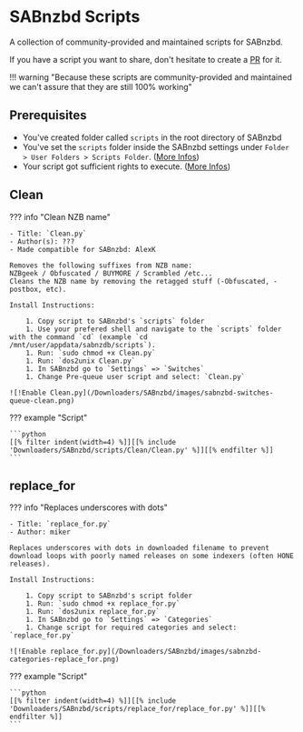 # SABnzbd Scripts

A collection of community-provided and maintained scripts for SABnzbd.

If you have a script you want to share, don't hesitate to create a [PR](https://github.com/TRaSH-Guides/Guides/blob/master/CONTRIBUTING.md) for it.

!!! warning "Because these scripts are community-provided and maintained we can't assure that they are still 100% working"

## Prerequisites

- You've created folder called `scripts` in the root directory of SABnzbd
- You've set the `scripts` folder inside the SABnzbd settings under `Folder > User Folders > Scripts Folder`. ([More Infos](https://sabnzbd.org/wiki/configuration/4.3/folders))
- Your script got sufficient rights to execute. ([More Infos](https://sabnzbd.org/wiki/configuration/4.5/scripts/post-processing-scripts))

## Clean

??? info "Clean NZB name"

    - Title: `Clean.py`
    - Author(s): ???
    - Made compatible for SABnzbd: AlexK

    Removes the following suffixes from NZB name:
    NZBgeek / Obfuscated / BUYMORE / Scrambled /etc...
    Cleans the NZB name by removing the retagged stuff (-Obfuscated, -postbox, etc).

    Install Instructions:

        1. Copy script to SABnzbd's `scripts` folder
        1. Use your prefered shell and navigate to the `scripts` folder with the command `cd` (example `cd /mnt/user/appdata/sabnzdb/scripts`).
        1. Run: `sudo chmod +x Clean.py`
        1. Run: `dos2unix Clean.py`
        1. In SABnzbd go to `Settings` => `Switches`
        1. Change Pre-queue user script and select: `Clean.py`

    ![!Enable Clean.py](/Downloaders/SABnzbd/images/sabnzbd-switches-queue-clean.png)

??? example "Script"

    ```python
    [[% filter indent(width=4) %]][[% include 'Downloaders/SABnzbd/scripts/Clean/Clean.py' %]][[% endfilter %]]
    ```

## replace_for

??? info "Replaces underscores with dots"

    - Title: `replace_for.py`
    - Author: miker

    Replaces underscores with dots in downloaded filename to prevent download loops with poorly named releases on some indexers (often HONE releases).

    Install Instructions:

        1. Copy script to SABnzbd's script folder
        1. Run: `sudo chmod +x replace_for.py`
        1. Run: `dos2unix replace_for.py`
        1. In SABnzbd go to `Settings` => `Categories`
        1. Change script for required categories and select: `replace_for.py`

    ![!Enable replace_for.py](/Downloaders/SABnzbd/images/sabnzbd-categories-replace_for.png)

??? example "Script"

    ```python
    [[% filter indent(width=4) %]][[% include 'Downloaders/SABnzbd/scripts/replace_for/replace_for.py' %]][[% endfilter %]]
    ```
